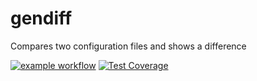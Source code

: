 # gendiff

Compares two configuration files and shows a difference

[![example workflow](https://github.com/yuriy-shulga/githubActions/actions/workflows/code-checker.yml/badge.svg)](https://github.com/githubActions/actions)
[![Test Coverage](https://api.codeclimate.com/v1/badges/710c38ec0b792dc57eb7/test_coverage)](https://codeclimate.com/github/yuriy-shulga/githubActions/test_coverage)